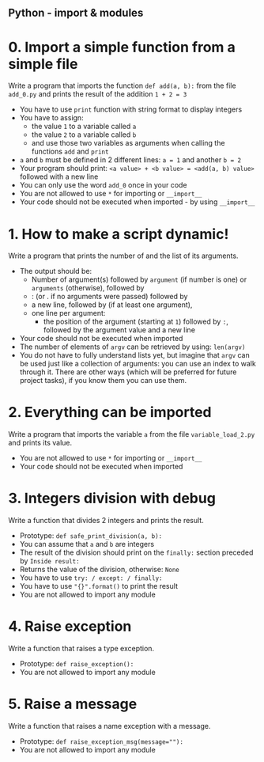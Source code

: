 ## Python - import & modules

# 0. Import a simple function from a simple file
Write a program that imports the function ```def add(a, b):``` from the file ```add_0.py``` and prints the result of the addition ```1 + 2 = 3```

* You have to use ```print``` function with string format to display integers
* You have to assign:
    * the value ```1``` to a variable called ```a```
    * the value ```2``` to a variable called ```b```
    * and use those two variables as arguments when calling the functions ```add``` and ```print```
* ```a``` and ```b``` must be defined in 2 different lines: ```a = 1``` and another ```b = 2```
* Your program should print: ```<a value> + <b value> = <add(a, b) value>``` followed with a new line
* You can only use the word ```add_0``` once in your code
* You are not allowed to use ```*``` for importing or ```__import__```
* Your code should not be executed when imported - by using ```__import__```

# 1. How to make a script dynamic!
Write a program that prints the number of and the list of its arguments.
* The output should be:
    * Number of argument(s) followed by ```argument``` (if number is one) or ```arguments``` (otherwise), followed by
    * : (or . if no arguments were passed) followed by
    * a new line, followed by (if at least one argument),
    * one line per argument:
        * the position of the argument (starting at ```1```) followed by ```:```, followed by the argument value and a new line
* Your code should not be executed when imported
* The number of elements of ```argv``` can be retrieved by using: ```len(argv)```
* You do not have to fully understand lists yet, but imagine that ```argv``` can be used just like a collection of arguments: you can use an index to walk through it. There are other ways (which will be preferred for future project tasks), if you know them you can use them.

# 2. Everything can be imported
Write a program that imports the variable ```a``` from the file ```variable_load_2.py``` and prints its value.
* You are not allowed to use ```*``` for importing or ```__import__```
* Your code should not be executed when imported

# 3. Integers division with debug
Write a function that divides 2 integers and prints the result.
* Prototype: ```def safe_print_division(a, b):```
* You can assume that ```a``` and ```b``` are integers
* The result of the division should print on the ```finally:``` section preceded by ```Inside result:```
* Returns the value of the division, otherwise: ```None```
* You have to use ```try: / except: / finally:```
* You have to use ```"{}".format()``` to print the result
* You are not allowed to import any module

# 4. Raise exception
Write a function that raises a type exception.
* Prototype: ```def raise_exception():```
* You are not allowed to import any module

# 5. Raise a message
Write a function that raises a name exception with a message.
* Prototype: ```def raise_exception_msg(message=""):```
* You are not allowed to import any module
